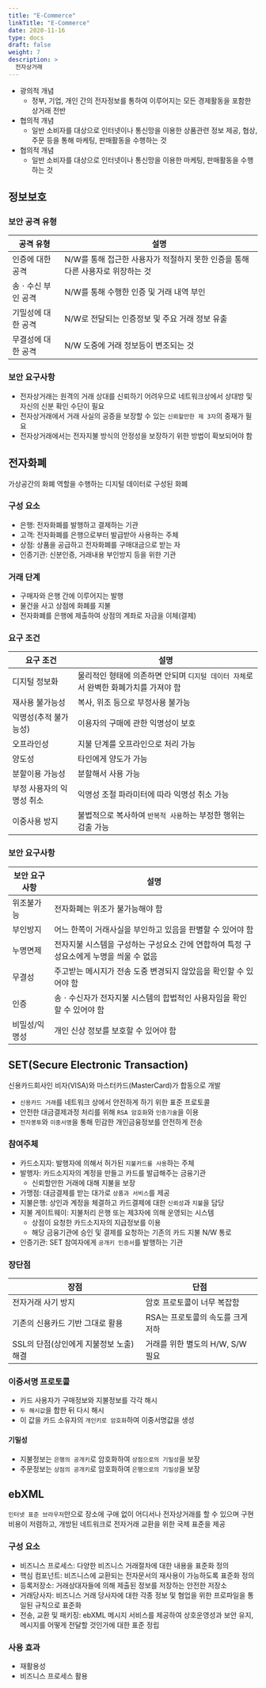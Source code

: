 ```yaml
---
title: "E-Commerce"
linkTitle: "E-Commerce"
date: 2020-11-16
type: docs
draft: false
weight: 7
description: >
  전자상거래
---
```


- 광의적 개념
  - 정부, 기업, 개인 간의 전자정보를 통하여 이루어지는 모든 경제활동을 포함한 상거래 전반
- 협의적 개념
  - 일반 소비자를 대상으로 인터넷이나 통신망을 이용한 상품관련 정보 제공, 협상, 주문 등을 통해 마케팅, 판매활동을 수행하는 것
- 협의적 개념
  - 일반 소비자를 대상으로 인터넷이나 통신망을 이용한 마케팅, 판매활동을 수행하는 것



정보보호
---

### 보안 공격 유형

| 공격 유형 | 설명 |
|-----------|------|
| 인증에 대한 공격 | N/W를 통해 접근한 사용자가 적절하지 못한 인증을 통해 다른 사용자로 위장하는 것 |
| 송ㆍ수신 부인 공격 | N/W를 통해 수행한 인증 및 거래 내역 부인 |
| 기밀성에 대한 공격 | N/W로 전달되는 인증정보 및 주요 거래 정보 유출 |
| 무결성에 대한 공격 | N/W 도중에 거래 정보등이 변조되는 것 |

### 보안 요구사항

- 전자상거래는 원격의 거래 상대를 신뢰하기 어려우므로 네트워크상에서 상대방 및 자신의 신분 확인 수단이 필요
- 전자상거래에서 거래 사실의 공증을 보장할 수 있는 `신뢰할만한 제 3자`의 중재가 필요
- 전자상거래에서는 전자지불 방식의 안정성을 보장하기 위한 방법이 확보되어야 함

전자화폐
---

가상공간의 화폐 역할을 수행하는 디지털 데이터로 구성된 화폐

### 구성 요소

- 은행: 전자화폐를 발행하고 결제하는 기관
- 고객: 전자화폐를 은행으로부터 발급받아 사용하는 주체
- 상점: 상품을 공급하고 전자화폐를 구매대금으로 받는 자
- 인증기관: 신분인증, 거래내용 부인방지 등을 위한 기관

### 거래 단계

- 구매자와 은행 간에 이루어지는 발행
- 물건을 사고 상점에 화폐를 지불
- 전자화폐를 은행에 제출하여 상점의 계좌로 자금을 이체(결제)

### 요구 조건

| 요구 조건 | 설명 |
|-----------|------|
| 디지털 정보화 | 물리적인 형태에 의존하면 안되며 `디지털 데이터 자체`로서 완벽한 화폐가치를 가져야 함 |
| 재사용 불가능성 | 복사, 위조 등으로 부정사용 불가능 |
| 익명성(추적 불가능성) | 이용자의 구매에 관한 익명성이 보호 |
| 오프라인성 | 지불 단계를 오프라인으로 처리 가능 |
| 양도성 | 타인에게 양도가 가능 |
| 분할이용 가능성 | 분할해서 사용 가능 |
| 부정 사용자의 익명성 취소 | 익명성 조절 파라미터에 따라 익명성 취소 가능 |
| 이중사용 방지 | 불법적으로 복사하여 `반복적 사용`하는 부정한 행위는 검출 가능 |

### 보안 요구사항

| 보안 요구사항 | 설명 |
|----------------|------|
| 위조불가능 | 전자화폐는 위조가 불가능해야 함 |
| 부인방지 | 어느 한쪽이 거래사실을 부인하고 있음을 판별할 수 있어야 함 |
| 누명면제 | 전자지불 시스템을 구성하는 구성요소 간에 연합하여 특정 구성요소에게 누명을 씌울 수 없음 |
| 무결성 | 주고받는 메시지가 전송 도중 변경되지 않았음을 확인할 수 있어야 함
| 인증 | 송ㆍ수신자가 전자지불 시스템의 합법적인 사용자임을 확인할 수 있어야 함 |
| 비밀성/익명성 | 개인 신상 정보를 보호할 수 있어야 함 |

SET(Secure Electronic Transaction)
---

신용카드회사인 비자(VISA)와 마스터카드(MasterCard)가 합동으로 개발

- `신용카드 거래`를 네트워크 상에서 안전하게 하기 위한 표준 프로토콜
- 안전한 대금결제과정 처리를 위해 `RSA 암호화`와 `인증기술`을 이용
- `전자봉투`와 `이중서명`을 통해 민감한 개인금융정보를 안전하게 전송

### 참여주체

- 카드소지자: 발행자에 의해서 허가된 `지불카드를 사용`하는 주체
- 발행자: 카드소지자의 계정을 만들고 카드를 발급해주는 금융기관
  - 신뢰할만한 거래에 대해 지불을 보장
- 가맹점: 대금결제를 받는 대가로 `상품과 서비스`를 제공
- 지불은행: 상인과 계정을 체결하고 카드결제에 대한 `신뢰성`과 `지불`을 담당
- 지불 게이트웨이: 지불처리 은행 또는 제3자에 의해 운영되는 시스템
  - 상점이 요청한 카드소지자의 지급정보를 이용
  - 해당 금융기관에 승인 및 결제를 요청하는 기존의 카드 지불 N/W 통로
- 인증기관: SET 참여자에게 `공개키 인증서`를 발행하는 기관

### 장단점

| 장점 | 단점 |
|------|------|
| 전자거래 사기 방지 | 암호 프로토콜이 너무 복잡함 |
| 기존의 신용카드 기반 그대로 활용 | RSA는 프로토콜의 속도를 크게 저하 |
| SSL의 단점(상인에게 지불정보 노출) 해결 | 거래를 위한 별도의 H/W, S/W 필요 |

### 이중서명 프로토콜

- 카드 사용자가 구매정보와 지불정보를 각각 해시
- `두 해시값`을 합한 뒤 다시 해시
- 이 값을 카드 소유자의 `개인키로 암호화`하여 이중서명값을 생성

#### 기밀성

- 지불정보는 `은행의 공개키`로 암호화하여 `상점으로의 기밀성`을 보장
- 주문정보는 `상점의 공개키`로 암호화하여 `은행으로의 기밀성`을 보장

ebXML
---

`인터넷 표준 브라우저`만으로 장소에 구애 없이 어디서나 전자상거래를 할 수 있으며 구현 비용이 저렴하고, 개방된 네트워크로 전자거래 교환을 위한 국제 표준을 제공

### 구성 요소

- 비즈니스 프로세스: 다양한 비즈니스 거래절차에 대한 내용을 표준화 정의
- 핵심 컴포넌트: 비즈니스에 교환되는 전자문서의 재사용이 가능하도록 표준화 정의
- 등록저장소: 거래상대자들에 의해 제출된 정보를 저장하는 안전한 저장소
- 거래당사자: 비즈니스 거래 당사자에 대한 각종 정보 및 혐업을 위한 프로파일을 통일된 규칙으로 표준화
- 전송, 교환 및 패키징: ebXML 메시지 서비스를 제공하여 상호운영성과 보안 유지, 메시지를 어떻게 전달할 것인가에 대한 표준 정립

### 사용 효과

- 재활용성
- 비즈니스 프로세스 활용
